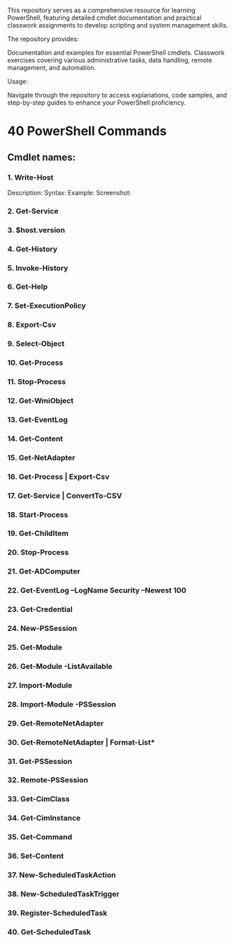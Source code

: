 This repository serves as a comprehensive resource for learning PowerShell, featuring detailed cmdlet documentation and practical classwork assignments to develop scripting and system management skills.

The repository provides:

Documentation and examples for essential PowerShell cmdlets.
Classwork exercises covering various administrative tasks, data handling, remote management, and automation.

Usage: 

Navigate through the repository to access explanations, code samples, and step-by-step guides to enhance your PowerShell proficiency.


# 40 PowerShell Commands

## Cmdlet names:

### 1. Write-Host
Description:
Syntax:
Example:
Screenshot:
### 2. Get-Service
### 3. $host.version
### 4. Get-History
### 5. Invoke-History
### 6. Get-Help
### 7. Set-ExecutionPolicy
### 8. Export-Csv
### 9. Select-Object
### 10. Get-Process
### 11. Stop-Process
### 12. Get-WmiObject
### 13. Get-EventLog
### 14. Get-Content
### 15. Get-NetAdapter
### 16. Get-Process | Export-Csv
### 17. Get-Service | ConvertTo-CSV
### 18. Start-Process
### 19. Get-ChildItem
### 20. Stop-Process
### 21. Get-ADComputer
### 22. Get-EventLog –LogName Security –Newest 100
### 23. Get-Credential
### 24. New-PSSession
### 25. Get-Module
### 26. Get-Module -ListAvailable
### 27. Import-Module
### 28. Import-Module -PSSession
### 29. Get-RemoteNetAdapter
### 30. Get-RemoteNetAdapter | Format-List*
### 31. Get-PSSession
### 32. Remote-PSSession
### 33. Get-CimClass
### 34. Get-CimInstance
### 35. Get-Command
### 36. Set-Content
### 37. New-ScheduledTaskAction
### 38. New-ScheduledTaskTrigger
### 39. Register-ScheduledTask
### 40. Get-ScheduledTask
